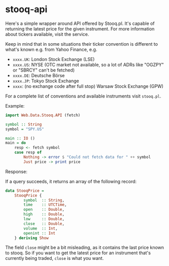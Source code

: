 # stooq-api

Here's a simple wrapper around API offered by Stooq.pl. It's capable of returning the latest price for the given instrument. For more information about tickers available, visit the service.

Keep in mind that in some situations their ticker convention is different to what's known e.g. from Yahoo Finance, e.g.
* `xxxx.UK`: London Stock Exchange (LSE)
* `xxxx.US`: NYSE (OTC market not available, so a lot of ADRs like "OGZPY" or "SBRCY" can't be fetched)
* `xxxx.DE`: Deutsche Börse
* `xxxx.JP`: Tokyo Stock Exchange
* `xxxx`: (no exchange code after full stop) Warsaw Stock Exchange (GPW)

For a complete list of conventions and available instruments visit `stooq.pl`.

Example:

```haskell
import Web.Data.Stooq.API (fetch)

symbol :: String
symbol = "SPY.US"

main :: IO ()
main = do 
    resp <- fetch symbol 
    case resp of
        Nothing -> error $ "Could not fetch data for " ++ symbol
        Just price -> print price
```

Response:

If a query succeeds, it returns an array of the following record:

```haskell
data StooqPrice =
    StooqPrice {
        symbol  :: String,
        time    :: UTCTime,
        open    :: Double,
        high    :: Double,
        low     :: Double,
        close   :: Double,
        volume  :: Int,
        openint :: Int
    } deriving Show
```

The field `close` might be a bit misleading, as it contains the last price known to stooq. So if you want to get the latest price for an instrument that's currently being traded, `close` is what you want.
